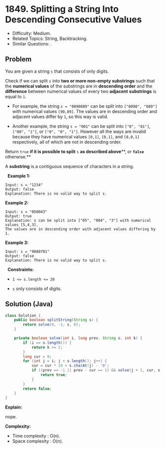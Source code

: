 # 1849. Splitting a String Into Descending Consecutive Values

- Difficulty: Medium.
- Related Topics: String, Backtracking.
- Similar Questions: .

## Problem

You are given a string ```s``` that consists of only digits.

Check if we can split ```s``` into **two or more non-empty substrings** such that the **numerical values** of the substrings are in **descending order** and the **difference** between numerical values of every two **adjacent** **substrings** is equal to ```1```.


	
- For example, the string ```s = "0090089"``` can be split into ```["0090", "089"]``` with numerical values ```[90,89]```. The values are in descending order and adjacent values differ by ```1```, so this way is valid.
	
- Another example, the string ```s = "001"``` can be split into ```["0", "01"]```, ```["00", "1"]```, or ```["0", "0", "1"]```. However all the ways are invalid because they have numerical values ```[0,1]```, ```[0,1]```, and ```[0,0,1]``` respectively, all of which are not in descending order.


Return ```true``` **if it is possible to split** ```s```​​​​​​ **as described above****, or **```false```** otherwise.**

A **substring** is a contiguous sequence of characters in a string.

 
**Example 1:**

```
Input: s = "1234"
Output: false
Explanation: There is no valid way to split s.
```

**Example 2:**

```
Input: s = "050043"
Output: true
Explanation: s can be split into ["05", "004", "3"] with numerical values [5,4,3].
The values are in descending order with adjacent values differing by 1.
```

**Example 3:**

```
Input: s = "9080701"
Output: false
Explanation: There is no valid way to split s.
```

 
**Constraints:**


	
- ```1 <= s.length <= 20```
	
- ```s``` only consists of digits.



## Solution (Java)

```java
class Solution {
    public boolean splitString(String s) {
        return solve(0, -1, s, 0);
    }

    private boolean solve(int i, long prev, String s, int k) {
        if (i == s.length()) {
            return k >= 2;
        }
        long cur = 0;
        for (int j = i; j < s.length(); j++) {
            cur = cur * 10 + s.charAt(j) - '0';
            if ((prev == -1 || prev - cur == 1) && solve(j + 1, cur, s, k + 1)) {
                return true;
            }
        }
        return false;
    }
}
```

**Explain:**

nope.

**Complexity:**

* Time complexity : O(n).
* Space complexity : O(n).

